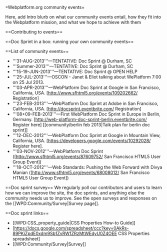 =Webplatform.org community events=

Here, add Intro blurb on what our community events entail, how they fit into the Webplatform mission, and what we hope to achieve with them

==Contributing to events==


==Doc Sprint in a box: running your own community events==


==List of community events==

* '''31-AUG-2013'''—TENTATIVE: Doc Sprint @ Durham, SC 
* '''Summer-2013'''—TENTATIVE: Doc Sprint @ Durham, SC 
* '''15-19-JUN-2013'''—TENTATIVE: Doc Sprint @ OPEN HELP  
* '''25-JUL-2013'''—OSCON - Janet & Eliot talking about WePlatform 7:00 on 25 Jul 2013.
* '''03-APR-2013'''—WebPlatform Doc Sprint at Google in San Francisco, California, USA. [http://www.sfhtml5.org/events/109202662/ Registration]
* '''23-FEB-2013'''—WebPlatform Doc Sprint at Adobe in San Francisco, California, USA. [http://docsprint.eventbrite.com/ Registration]
* '''08+09-FEB-2013'''—First WebPlatform Doc Sprint in Europe in Berlin, Germany. [http://web-platform-doc-sprint-berlin.eventbrite.com/ Register here] [[community/berlin feb 2013|Talk plan for berlin doc sprint]]
* '''12-DEC-2012'''—WebPlatform Doc Sprint at Google in Mountain View, California, USA. [https://developers.google.com/events/10292028/ Register here].
* '''03-NOV-2012'''—WebPlatform Doc Sprint ([http://www.sfhtml5.org/events/87609752/ San Francisco HTML5 User Group Event])
* '''18-OCT-2012'''—Web Standards: Pushing the Web Forward with Divya Manian ([http://www.sfhtml5.org/events/68008012/ San Francisco HTML5 User Group Event])

==Doc sprint survey==
We regularly poll our contributors and users to learn how we can improve the site, the doc sprints, and anything else the community needs us to improve. See the open surveys and responses on the [[WPD:Community/Survey|Survey page]].

==Doc sprint links==

* [[WPD:CSS_property_guide|CSS Properties How-to Guide]] 
* [https://docs.google.com/spreadsheet/ccc?key=0AkRs-89PKiZpdE0xdm9Sb1ZvRW1ZRzMtWEdyU0Z4OEE CSS Properties spreadsheet] 
* [[WPD:Community/Survey|Survey]]
